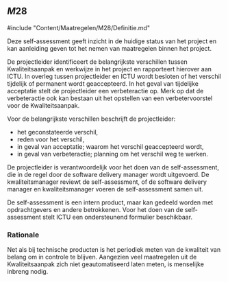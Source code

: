 ## $M28$

#include "Content/Maatregelen/M28/Definitie.md"

Deze self-assessment geeft inzicht in de huidige status van het project en kan aanleiding geven tot het nemen van maatregelen binnen het project.

De projectleider identificeert de belangrijkste verschillen tussen Kwaliteitsaanpak en werkwijze in het project en rapporteert hierover aan ICTU. In overleg tussen projectleider en ICTU wordt besloten of het verschil tijdelijk of permanent wordt geaccepteerd. In het geval van tijdelijke acceptatie stelt de projectleider een verbeteractie op. Merk op dat de verbeteractie ook kan bestaan uit het opstellen van een verbetervoorstel voor de Kwaliteitsaanpak.

Voor de belangrijkste verschillen beschrijft de projectleider:

* het geconstateerde verschil,
* reden voor het verschil,
* in geval van acceptatie; waarom het verschil geaccepteerd wordt,
* in geval van verbeteractie; planning om het verschil weg te werken.

De projectleider is verantwoordelijk voor het doen van de self-assessment, die in de regel door de software delivery manager wordt uitgevoerd. De kwaliteitsmanager reviewt de self-assessment, of de software delivery manager en kwaliteitsmanager voeren de self-assessment samen uit.

De self-assessment is een intern product, maar kan gedeeld worden met opdrachtgevers en andere betrokkenen. Voor het doen van de self-assessment stelt ICTU een ondersteunend formulier beschikbaar.

### Rationale

Net als bij technische producten is het periodiek meten van de kwaliteit van belang om in controle te blijven. Aangezien veel maatregelen uit de Kwaliteitsaanpak zich niet geautomatiseerd laten meten, is menselijke inbreng nodig.
